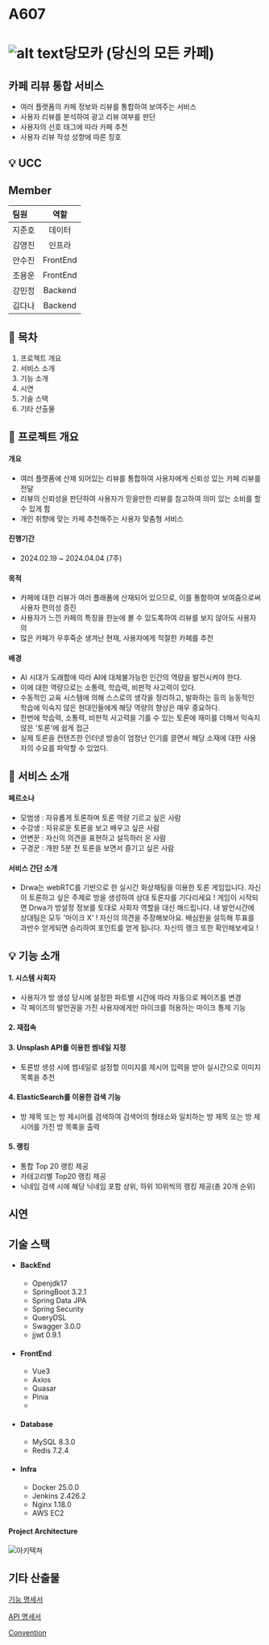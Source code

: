 # A607


# ![alt text](DMC.png)당모카 (당신의 모든 카페)

## 카페 리뷰 통합 서비스

- 여러 플랫폼의 카페 정보와 리뷰를 통합하여 보여주는 서비스
- 사용자 리뷰를 분석하여 광고 리뷰 여부를 판단
- 사용자의 선호 태그에 따라 카페 추천
- 사용자 리뷰 작성 성향에 따른 칭호

## 💡 UCC


## Member

| 팀원   |      역할       |
| :----- | :----------------: | 
| 지준호 | 데이터 |
| 김영진 | 인프라 |  
| 안수진 | FrontEnd | 
| 조용운 | FrontEnd | 
| 강민정 | Backend |  
| 김다나 | Backend | 

## 🚩 목차
1. 프로젝트 개요
2. 서비스 소개
3. 기능 소개
4. 시연
5. 기술 스택
6. 기타 산출물


## 📑 프로젝트 개요
#### 개요
 - 여러 플랫폼에 산재 되어있는 리뷰를 통합하여 사용자에게 신뢰성 있는 카페 리뷰를 전달
 - 리뷰의 신뢰성을 판단하여 사용자가 믿을만한 리뷰를 참고하여 의미 있는 소비를 할 수 있게 함
 - 개인 취향에 맞는 카페 추천해주는 사용자 맞춤형 서비스

#### 진행기간 
 - 2024.02.19 ~ 2024.04.04 (7주)

#### 목적
 - 카페에 대한 리뷰가 여러 플래폼에 산재되어 있으므로, 이를 통함하여 보여줌으로써 사용자 편의성 증진
 - 사용자가 느낀 카페의 특징을 한눈에 볼 수 있도록하여 리뷰를 보지 않아도 사용자의 
 - 많은 카페가 우후죽순 생겨난 현재, 사용자에게 적절한 카페를 추천

####  배경
 - AI 시대가 도래함에 따라 AI에 대체불가능한 인간의 역량을 발전시켜야 한다.
 - 이에 대한 역량으로는 소통력, 학습력, 비판적 사고력이 있다.
 - 수동적인 교육 시스템에 의해 스스로의 생각을 정리하고, 발화하는 등의 능동적인 학습에 익숙지 않은 현대인들에게 해당 역량의 향상은 매우 중요하다.
 - 한번에 학습력, 소통력, 비판적 사고력을 기를 수 있는 토론에 재미를 더해서 익숙지 않은 '토론'에 쉽게 접근
 - 실제 토론을 컨텐츠한 인터넷 방송이 엄청난 인기를 끌면서 해당 소재에 대한 사용자의 수요를 파악할 수 있었다.


## 🧮 서비스 소개
#### 페르소나
 - 모범생 : 자유롭게 토론하며 토론 역량 기르고 싶은 사람
 - 수강생 : 자유로운 토론을 보고 배우고 싶은 사람
 - 언변꾼 : 자신의 의견을 표현하고 설득하러 온 사람
 - 구경꾼 : 개판 5분 전 토론을 보면서 즐기고 싶은 사람

#### 서비스 간단 소개
 - Drwa는 webRTC를 기반으로 한 실시간 화상채팅을 이용한 토론 게임입니다. 자신이 토론하고 싶은 주제로 방을 생성하여 상대 토론자를 기다리세요 ! 게임이 시작되면 Drwa가 방설정 정보를 토대로 사회자 역할을 대신 해드립니다. 내 발언시간에 상대팀은 모두 '마이크 X' ! 자신의 의견을 주장해보아요. 배심원을 설득해 투표를 과반수 얻게되면 승리하여 포인트를 얻게 됩니다. 자신의 랭크 또한 확인해보세요 !


## 💡 기능 소개
####  1. 시스템 사회자
- 사용자가 방 생성 당시에 설정한 파트별 시간에 따라 자동으로 페이즈를 변경
- 각 페이즈의 발언권을 가진 사용자에게만 마이크를 허용하는 마이크 통제 기능

####  2. 재접속

####  3. Unsplash API를 이용한 썸네일 지정
- 토론방 생성 시에 썸네일로 설정할 이미지를 제시어 입력을 받아 실시간으로 이미지 목록을 추천

####  4. ElasticSearch를 이용한 검색 기능
- 방 제목 또는 방 제시어를 검색하여 검색어의 형태소와 일치하는 방 제목 또는 방 제시어를 가진 방 목록을 출력

####  5. 랭킹
- 통합 Top 20 랭킹 제공
- 카테고리별 Top20 랭킹 제공
- 닉네임 검색 시에 해당 닉네임 포함 상위, 하위 10위씩의 랭킹 제공(총 20개 순위)


## 시연


## 기술 스택

- ####  BackEnd
  - Openjdk17
  - SpringBoot 3.2.1
  - Spring Data JPA
  - Spring Security
  - QueryDSL
  - Swagger 3.0.0
  - jjwt 0.9.1

- ####  FrontEnd
  - Vue3
  - Axios
  - Quasar
  - Pinia
  -  

- ####  Database
  - MySQL 8.3.0
  - Redis 7.2.4

- ####  Infra
  - Docker 25.0.0
  - Jenkins 2.426.2
  - Nginx 1.18.0
  - AWS EC2

####  Project Architecture

![아키텍쳐](./documents/architecture/아키텍쳐.png)


## 기타 산출물

[기능 명세서](https://discovered-lemongrass-789.notion.site/2c04cab8ab864f1caf205112e58a76b2?v=c197501aa796455fabc3eb0a913ff680)

[API 명세서](https://discovered-lemongrass-789.notion.site/6085e93cfd0441028830c2de640f3f00?v=6d2c1d313382493a87cb396067ce9bdf&pvs=4)

[Convention](./documents/convention/convention.md)
